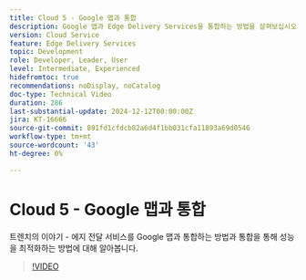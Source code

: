 ```yaml
---
title: Cloud 5 - Google 맵과 통합
description: Google 맵과 Edge Delivery Services을 통합하는 방법을 살펴보십시오.
version: Cloud Service
feature: Edge Delivery Services
topic: Development
role: Developer, Leader, User
level: Intermediate, Experienced
hidefromtoc: true
recommendations: noDisplay, noCatalog
doc-type: Technical Video
duration: 286
last-substantial-update: 2024-12-12T00:00:00Z
jira: KT-16666
source-git-commit: 891fd1cfdcb82a6d4f1bb031cfa11893a69d0546
workflow-type: tm+mt
source-wordcount: '43'
ht-degree: 0%

---
```



# Cloud 5 - Google 맵과 통합

트렌치의 이야기 - 에지 전달 서비스를 Google 맵과 통합하는 방법과 통합을 통해 성능을 최적화하는 방법에 대해 알아봅니다.

>[!VIDEO](https://video.tv.adobe.com/v/3440977/?learn=on&enablevpops)

